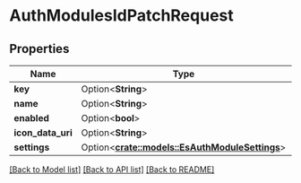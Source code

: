 # AuthModulesIdPatchRequest

## Properties

Name | Type | Description | Notes
------------ | ------------- | ------------- | -------------
**key** | Option<**String**> |  | [optional]
**name** | Option<**String**> |  | [optional]
**enabled** | Option<**bool**> |  | [optional]
**icon_data_uri** | Option<**String**> |  | [optional]
**settings** | Option<[**crate::models::EsAuthModuleSettings**](ES_AuthModuleSettings.md)> |  | [optional]

[[Back to Model list]](../README.md#documentation-for-models) [[Back to API list]](../README.md#documentation-for-api-endpoints) [[Back to README]](../README.md)


